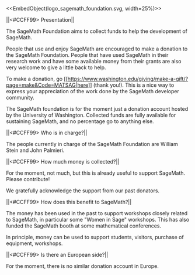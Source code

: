 <<EmbedObject(logo_sagemath_foundation.svg, width=25%)>>

||<#CCFF99> Presentation||

The SageMath Foundation aims to collect funds to help the development of SageMath.

People that use and enjoy SageMath are encouraged to make a donation to the SageMath Foundation. People that have used SageMath in their research work and have some available money from their grants are also very welcome to give a little back to help.

To make a donation, go [[https://www.washington.edu/giving/make-a-gift/?page=make&Code=MATSAG|here]] (thank you!). This is a nice way to express your appreciation of the work done by the SageMath developer community.

The SageMath foundation is for the moment just a donation account hosted by the University of Washington. Collected funds are fully available for sustaining SageMath, and no percentage go to anything else.

||<#CCFF99> Who is in charge?||

The people currently in charge of the SageMath Foundation are William Stein and John Palmieri.

||<#CCFF99> How much money is collected?||

For the moment, not much, but this is already useful to support SageMath. Please contribute!

We gratefully acknowledge the support from our past donators.

||<#CCFF99> How does this benefit to SageMath?||

The money has been used in the past to support workshops closely related to SageMath, in particular some "Women in Sage" workshops. This has also funded the SageMath booth at some mathematical conferences.

In principle, money can be used to support students, visitors, purchase of equipment, workshops.

||<#CCFF99> Is there an European side?||

For the moment, there is no similar donation account in Europe.
